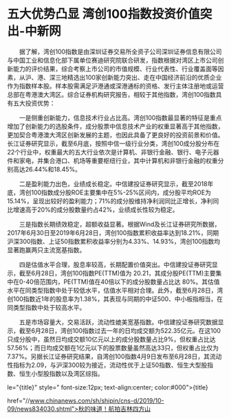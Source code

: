# 五大优势凸显 湾创100指数投资价值突出-中新网

　　据了解，湾创100指数是由深圳证券交易所全资子公司深圳证券信息有限公司与中国工业和信息化部下属单位赛迪研究院联合研发，指数根据对湾区上市公司创新能力的评价结果，综合考察上市公司的市值规模、行业代表性、行业覆盖面等因素，从沪、港、深三地精选出100家创新能力突出、走在中国经济前沿的优质企业作为指数样本股。样本股需满足沪港通或深港通标的资格、发行主体注册地或运营总部在粤港澳大湾区。综合证券机构研究报告，相较于其他指数，湾创100指数具有五大投资优势：

　　一是侧重创新能力，信息技术行业占比高。湾创100指数最显著的特征是重点增加了创新能力的选股条件，成分股票中信息技术产业的权重显著高于其他指数，更加契合粤港澳大湾区创新发展的主题，也因此具备了更良好的投资前景和价值。长江证券研究显示，截至6月底，按照中信一级行业分类，湾创100成分股分布在22个行业中，权重最大的五大行业依次是计算机、非银行金融、银行、电子元器件和家电，并集合港口、机场等重要枢纽行业，其中计算机和非银行金融的权重分别高达26.44%和18.45%。

　　二是盈利能力出色，业绩成长稳定。中信建投证券研究显示，截至2018年底，湾创100指数成分股ROE主要集中在5%-25%区间内，成分股平均ROE为15.14%，呈现出较好的盈利能力；71%的成分股维持净利润同比正增长，净利同比增速高于20%的成分股数量约占42%，业绩成长性较为稳定。

　　三是指数长期绩效稳定，超额收益显著。根据Wind及长江证券研究所数据， 2017年6月30日至2019年6月28日，湾创100指数累积收益率达到18.21%，同期沪深300指数、上证50指数累积收益率分别为4.33%、14.93%，湾创100指数均显著跑赢两只主流宽基指数。

　　四是估值水平合理，股息率较高，长期配置价值突出。中信建投证券研究显示，截至6月28日，湾创100指数PE(TTM)值为 20.21，其成分股PE(TTM)主要集中在0-40倍范围内，PE(TTM)值在40倍以下的成分股数量占比达 80%。其估值水平在同类型指数中处于较低水平，估值水平相对合理。此外，截至6月28日，湾创100指数近1年的股息率为1.38%，其表现与同期的中证500、中小板指相当，在同类型指数中处于较高水平。

　　五是市场容量大，交易活跃，流动性媲美宽基指数。中信建投证券研究数据显示，截至6月28日，湾创100指数过去一年的日均成交额为522.35亿元。在这100只成分股中，虽然日均成交额10亿元以上的成分股数量占比9%，但权重占比达57.56%；而日均成交额在1亿元以下的股票数量虽然高达33只，但权重占比仅为7.37%。另据长江证券研究结果，自湾创100指数4月9日发布至6月28日，其流动性指标为2.09，与沪深300较为接近，流动性优于上证50指数、恒生大型股指数、恒生小型股指数以及湾区综指。

le="{title}" style=" font-size:12px; text-align:center; color:#000">{title}

href="//www.chinanews.com/sh/shipin/cns-d/2019/10-09/news834030.shtml">秋的味道！航拍吉林四方山
